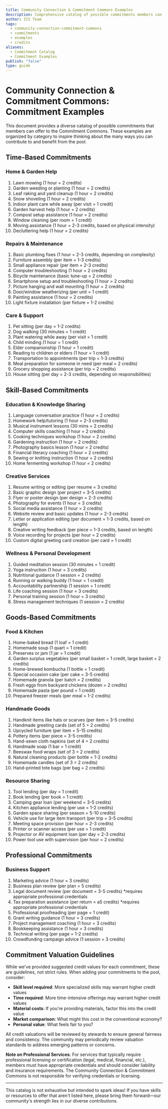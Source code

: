 ```yaml
---
title: Community Connection & Commitment Commons Examples
description: Comprehensive catalog of possible commitments members can offer, organized by category with suggested credit values
author: ICS Team
tags:
  - community-connection-commitment-commons
  - commitments
  - examples
  - credits
aliases:
  - Commitment Catalog
  - Commitment Examples
publish: "false"
type: guide
---
```


# Community Connection & Commitment Commons: Commitment Examples

This document provides a diverse catalog of possible commitments that members can offer to the Commitment Commons. These examples are organized by category to inspire thinking about the many ways you can contribute to and benefit from the pool.

## Time-Based Commitments

### Home & Garden Help
1. Lawn mowing (1 hour = 2 credits)
2. Garden weeding or planting (1 hour = 2 credits)
3. Leaf raking and yard cleanup (1 hour = 2 credits)
4. Snow shoveling (1 hour = 2 credits)
5. Indoor plant care while away (per visit = 1 credit)
6. Garden harvest help (1 hour = 2 credits)
7. Compost setup assistance (1 hour = 2 credits)
8. Window cleaning (per room = 1 credit)
9. Moving assistance (1 hour = 2-3 credits, based on physical intensity)
10. Decluttering help (1 hour = 2 credits)

### Repairs & Maintenance
1. Basic plumbing fixes (1 hour = 2-3 credits, depending on complexity)
2. Furniture assembly (per item = 1-3 credits)
3. Small appliance repair (per item = 2-3 credits)
4. Computer troubleshooting (1 hour = 2 credits)
5. Bicycle maintenance (basic tune-up = 2 credits)
6. Smartphone setup and troubleshooting (1 hour = 2 credits)
7. Picture hanging and wall mounting (1 hour = 2 credits)
8. Door/window weatherizing (per unit = 1 credit)
9. Painting assistance (1 hour = 2 credits)
10. Light fixture installation (per fixture = 1-2 credits)

### Care & Support
1. Pet sitting (per day = 1-2 credits)
2. Dog walking (30 minutes = 1 credit)
3. Plant watering while away (per visit = 1 credit)
4. Child minding (1 hour = 1 credit)
5. Elder companionship (1 hour = 1 credit)
6. Reading to children or elders (1 hour = 1 credit)
7. Transportation to appointments (per trip = 1-3 credits)
8. Meal preparation for someone in need (per meal = 2 credits)
9. Grocery shopping assistance (per trip = 2 credits)
10. House sitting (per day = 2-3 credits, depending on responsibilities)

## Skill-Based Commitments

### Education & Knowledge Sharing
1. Language conversation practice (1 hour = 2 credits)
2. Homework help/tutoring (1 hour = 2-3 credits)
3. Musical instrument lessons (30 mins = 2 credits)
4. Computer skills coaching (1 hour = 2 credits)
5. Cooking techniques workshop (1 hour = 2 credits)
6. Gardening instruction (1 hour = 2 credits)
7. Photography basics lesson (1 hour = 2 credits)
8. Financial literacy coaching (1 hour = 2 credits)
9. Sewing or knitting instruction (1 hour = 2 credits)
10. Home fermenting workshop (1 hour = 2 credits)

### Creative Services
1. Resume writing or editing (per resume = 3 credits)
2. Basic graphic design (per project = 3-5 credits)
3. Flyer or poster design (per design = 2-3 credits)
4. Photography for events (1 hour = 3 credits)
5. Social media assistance (1 hour = 2 credits)
6. Website review and basic updates (1 hour = 2-3 credits)
7. Letter or application editing (per document = 1-3 credits, based on length)
8. Creative writing feedback (per piece = 1-3 credits, based on length)
9. Voice recording for projects (per hour = 2 credits)
10. Custom digital greeting card creation (per card = 1 credit)

### Wellness & Personal Development
1. Guided meditation session (30 minutes = 1 credit)
2. Yoga instruction (1 hour = 3 credits)
3. Nutritional guidance (1 session = 2 credits)
4. Running or walking buddy (1 hour = 1 credit)
5. Accountability partnership (1 session = 1 credit)
6. Life coaching session (1 hour = 3 credits)
7. Personal training session (1 hour = 3 credits)
8. Stress management techniques (1 session = 2 credits)

## Goods-Based Commitments

### Food & Kitchen
1. Home-baked bread (1 loaf = 1 credit)
2. Homemade soup (1 quart = 1 credit)
3. Preserves or jam (1 jar = 1 credit)
4. Garden surplus vegetables (per small basket = 1 credit, large basket = 2 credits)
5. Home-brewed kombucha (1 bottle = 1 credit)
6. Special occasion cake (per cake = 3-5 credits)
7. Homemade granola (per batch = 2 credits)
8. Fresh eggs from backyard chickens (dozen = 2 credits)
9. Homemade pasta (per pound = 1 credit)
10. Prepared freezer meals (per meal = 1-2 credits)

### Handmade Goods
1. Handknit items like hats or scarves (per item = 3-5 credits)
2. Handmade greeting cards (set of 5 = 2 credits)
3. Upcycled furniture (per item = 5-15 credits)
4. Pottery items (per piece = 3-5 credits)
5. Hand-sewn cloth napkins (set of 4 = 2 credits)
6. Handmade soap (1 bar = 1 credit)
7. Beeswax food wraps (set of 3 = 2 credits)
8. Natural cleaning products (per bottle = 1-2 credits)
9. Homemade candles (set of 3 = 2 credits)
10. Hand-printed tote bags (per bag = 2 credits)

### Resource Sharing
1. Tool lending (per day = 1 credit)
2. Book lending (per book = 1 credit)
3. Camping gear loan (per weekend = 3-5 credits)
4. Kitchen appliance lending (per use = 1-2 credits)
5. Garden space sharing (per season = 5-10 credits)
6. Vehicle use for large item transport (per trip = 3-5 credits)
7. Meeting space provision (per hour = 2-3 credits)
8. Printer or scanner access (per use = 1 credit)
9. Projector or AV equipment loan (per day = 2-3 credits)
10. Power tool use with supervision (per hour = 2 credits)

## Professional Commitments

### Business Support
1. Marketing advice (1 hour = 3 credits)
2. Business plan review (per plan = 5 credits)
3. Legal document review (per document = 3-5 credits) *requires appropriate professional credentials
4. Tax preparation assistance (per return = a5 credits) *requires appropriate professional credentials
5. Professional proofreading (per page = 1 credit)
6. Grant writing guidance (1 hour = 3 credits)
7. Project management coaching (1 hour = 3 credits)
8. Bookkeeping assistance (1 hour = 3 credits)
9. Technical writing (per page = 1-2 credits)
10. Crowdfunding campaign advice (1 session = 3 credits)

## Commitment Valuation Guidelines

While we've provided suggested credit values for each commitment, these are guidelines, not strict rules. When adding your commitments to the pool, consider:

- **Skill level required**: More specialized skills may warrant higher credit values
- **Time required**: More time-intensive offerings may warrant higher credit values
- **Material costs**: If you're providing materials, factor this into the credit value
- **Market comparison**: What might this cost in the conventional economy?
- **Personal value**: What feels fair to you?

All credit valuations will be reviewed by stewards to ensure general fairness and consistency. The community may periodically review valuation standards to address emerging patterns or concerns.

**Note on Professional Services**: For services that typically require professional licensing or certification (legal, medical, financial, etc.), members must have appropriate credentials and should consider liability and insurance requirements. The Community Connection & Commitment Commons is not responsible for verifying credentials or licensing.

---

This catalog is not exhaustive but intended to spark ideas! If you have skills or resources to offer that aren't listed here, please bring them forward—our community's strength lies in our diverse contributions.